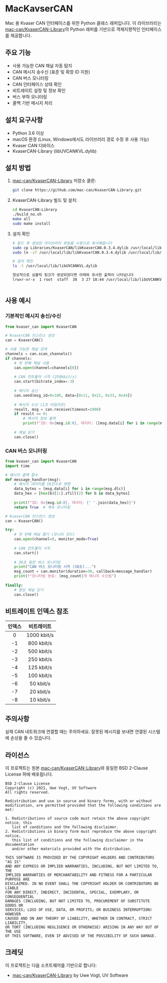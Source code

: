 # MacKavserCAN

Mac 용 Kvaser CAN 인터페이스를 위한 Python 클래스 래퍼입니다. 이 라이브러리는 [mac-can/KvaserCAN-Library](https://github.com/mac-can/KvaserCAN-Library)의 Python 래퍼를 기반으로 객체지향적인 인터페이스를 제공합니다.

## 주요 기능

- 사용 가능한 CAN 채널 자동 탐지
- CAN 메시지 송수신 (표준 및 확장 ID 지원)
- CAN 버스 모니터링
- CAN 인터페이스 상태 확인
- 비트레이트 설정 및 정보 확인
- 버스 부하 모니터링
- 콜백 기반 메시지 처리

## 설치 요구사항

- Python 3.6 이상
- macOS 환경 (Linux, Windows에서도 라이브러리 경로 수정 후 사용 가능)
- Kvaser CAN 디바이스
- KvaserCAN-Library (libUVCANKVL.dylib)

## 설치 방법

1. [mac-can/KvaserCAN-Library](https://github.com/mac-can/KvaserCAN-Library) 저장소 클론:
   ```bash
   git clone https://github.com/mac-can/KvaserCAN-Library.git
   ```

2. KvaserCAN-Library 빌드 및 설치:
   ```bash
   cd KvaserCAN-Library
   ./build_no.sh
   make all
   sudo make install
   ```
3. 설치 확인
   ```bash
   # 빌드 후 생성된 라이브러리 파일을 수동으로 복사해줍니다
   sudo cp Libraries/KvaserCAN/libKvaserCAN.0.3.4.dylib /usr/local/lib/
   sudo ln -sf /usr/local/lib/libKvaserCAN.0.3.4.dylib /usr/local/lib/libKvaserCAN.dylib

   # 설치 확인
   ls -l /usr/local/lib/libUVCANKVL.dylib

   정상적으로 심볼릭 링크가 생성되었다면 아래와 유사한 출력이 나타납니다
   lrwxr-xr-x  1 root  staff  38  3 27 18:44 /usr/local/lib/libUVCANKVL.dylib -> /usr/local/lib/libUVCANKVL.0.3.4.dylib
   ```



   ```
## 사용 예시

### 기본적인 메시지 송신/수신

```python
from kvaser_can import KvaserCAN

# KvaserCAN 인스턴스 생성
can = KvaserCAN()

# 사용 가능한 채널 검색
channels = can.scan_channels()
if channels:
    # 첫 번째 채널 사용
    can.open(channel=channels[0])
    
    # CAN 컨트롤러 시작 (250kbit/s)
    can.start(bitrate_index=-3)
    
    # 메시지 송신
    can.send(msg_id=0x100, data=[0x11, 0x22, 0x33, 0x44])
    
    # 메시지 수신 (1초 타임아웃)
    result, msg = can.receive(timeout=1000)
    if result == 0:
        # 메시지 정보 출력
        print(f"ID: 0x{msg.id:X}, 데이터: {[msg.data[i] for i in range(msg.dlc)]}")
    
    # 채널 닫기
    can.close()
```

### CAN 버스 모니터링

```python
from kvaser_can import KvaserCAN
import time

# 메시지 콜백 함수
def message_handler(msg):
    # 메시지 데이터를 16진수로 변환
    data_bytes = [msg.data[i] for i in range(msg.dlc)]
    data_hex = [hex(b)[2:].zfill(2) for b in data_bytes]
    
    print(f"ID: 0x{msg.id:X}, 데이터: {' '.join(data_hex)}")
    return True  # 계속 모니터링

# KvaserCAN 인스턴스 생성
can = KvaserCAN()

try:
    # 첫 번째 채널 열기 (모니터 모드)
    can.open(channel=0, monitor_mode=True)
    
    # CAN 컨트롤러 시작
    can.start()
    
    # 30초 동안 버스 모니터링
    print("CAN 버스 모니터링 시작 (30초)...")
    msg_count = can.monitor(duration=30, callback=message_handler)
    print(f"모니터링 완료: {msg_count}개 메시지 수신됨")
    
finally:
    # 항상 채널 닫기
    can.close()
```

## 비트레이트 인덱스 참조

| 인덱스 | 비트레이트 |
|:------:|:----------:|
|   0    |  1000 kbit/s |
|   -1   |   800 kbit/s |
|   -2   |   500 kbit/s |
|   -3   |   250 kbit/s |
|   -4   |   125 kbit/s |
|   -5   |   100 kbit/s |
|   -6   |    50 kbit/s |
|   -7   |    20 kbit/s |
|   -8   |    10 kbit/s |

## 주의사항

실제 CAN 네트워크에 연결할 때는 주의하세요. 잘못된 메시지를 보내면 연결된 시스템에 손상을 줄 수 있습니다.

## 라이선스

이 프로젝트는 원본 [mac-can/KvaserCAN-Library](https://github.com/mac-can/KvaserCAN-Library)와 동일한 BSD 2-Clause License 하에 배포됩니다.

```
BSD 2-Clause License
Copyright (c) 2021, Uwe Vogt, UV Software
All rights reserved.

Redistribution and use in source and binary forms, with or without
modification, are permitted provided that the following conditions are met:

1. Redistributions of source code must retain the above copyright notice, this
   list of conditions and the following disclaimer.
2. Redistributions in binary form must reproduce the above copyright notice,
   this list of conditions and the following disclaimer in the documentation
   and/or other materials provided with the distribution.

THIS SOFTWARE IS PROVIDED BY THE COPYRIGHT HOLDERS AND CONTRIBUTORS "AS IS"
AND ANY EXPRESS OR IMPLIED WARRANTIES, INCLUDING, BUT NOT LIMITED TO, THE
IMPLIED WARRANTIES OF MERCHANTABILITY AND FITNESS FOR A PARTICULAR PURPOSE ARE
DISCLAIMED. IN NO EVENT SHALL THE COPYRIGHT HOLDER OR CONTRIBUTORS BE LIABLE
FOR ANY DIRECT, INDIRECT, INCIDENTAL, SPECIAL, EXEMPLARY, OR CONSEQUENTIAL
DAMAGES (INCLUDING, BUT NOT LIMITED TO, PROCUREMENT OF SUBSTITUTE GOODS OR
SERVICES; LOSS OF USE, DATA, OR PROFITS; OR BUSINESS INTERRUPTION) HOWEVER
CAUSED AND ON ANY THEORY OF LIABILITY, WHETHER IN CONTRACT, STRICT LIABILITY,
OR TORT (INCLUDING NEGLIGENCE OR OTHERWISE) ARISING IN ANY WAY OUT OF THE USE
OF THIS SOFTWARE, EVEN IF ADVISED OF THE POSSIBILITY OF SUCH DAMAGE.
```

## 크레딧

이 프로젝트는 다음 소프트웨어를 기반으로 합니다:
- [mac-can/KvaserCAN-Library](https://github.com/mac-can/KvaserCAN-Library) by Uwe Vogt, UV Software
